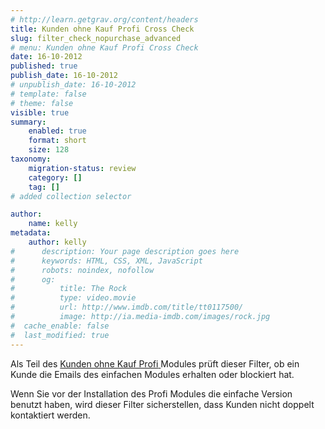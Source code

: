 ```yaml
---
# http://learn.getgrav.org/content/headers
title: Kunden ohne Kauf Profi Cross Check
slug: filter_check_nopurchase_advanced
# menu: Kunden ohne Kauf Profi Cross Check
date: 16-10-2012
published: true
publish_date: 16-10-2012
# unpublish_date: 16-10-2012
# template: false
# theme: false
visible: true
summary:
    enabled: true
    format: short
    size: 128
taxonomy:
    migration-status: review
    category: []
    tag: []
# added collection selector

author:
    name: kelly
metadata:
    author: kelly
#      description: Your page description goes here
#      keywords: HTML, CSS, XML, JavaScript
#      robots: noindex, nofollow
#      og:
#          title: The Rock
#          type: video.movie
#          url: http://www.imdb.com/title/tt0117500/
#          image: http://ia.media-imdb.com/images/rock.jpg
#  cache_enable: false
#  last_modified: true
---
```


Als Teil des [Kunden ohne Kauf Profi](http://www.mailbeez.de/dokumentation/mailbeez/nopurchase_advanced/)[ ](http://www.mailbeez.de/dokumentation/mailbeez/shopbewertung_advanced/)Modules prüft dieser Filter, ob ein Kunde die Emails des einfachen Modules erhalten oder blockiert hat.

Wenn Sie vor der Installation des Profi Modules die einfache Version benutzt haben, wird dieser Filter sicherstellen, dass Kunden nicht doppelt kontaktiert werden.
